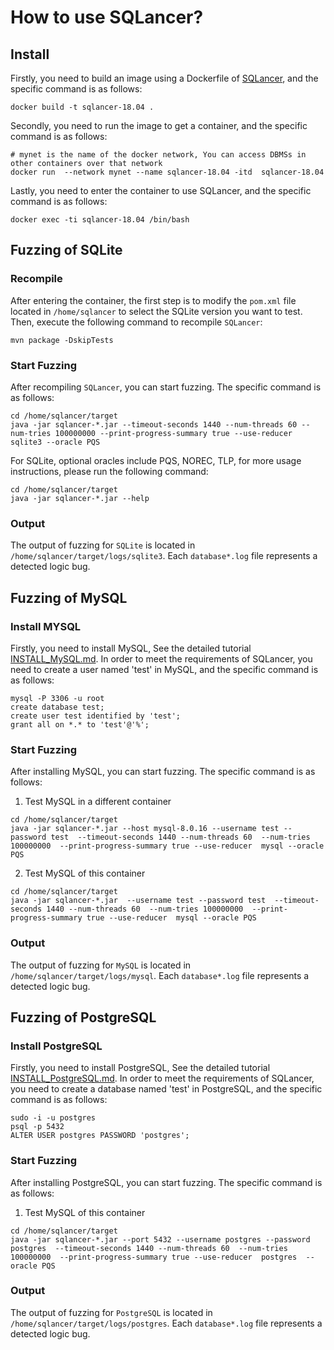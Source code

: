 # How to use SQLancer?

## Install
Firstly, you need to build an image using a Dockerfile of [SQLancer](https://github.com/sqlancer/sqlancer), and the specific command is as follows:
```shell
docker build -t sqlancer-18.04 . 
```
Secondly, you need to run the image to get a container, and the specific command is as follows:
```shell
# mynet is the name of the docker network, You can access DBMSs in other containers over that network
docker run  --network mynet --name sqlancer-18.04 -itd  sqlancer-18.04
```
Lastly, you need to enter the container to use SQLancer, and the specific command is as follows:
```shell
docker exec -ti sqlancer-18.04 /bin/bash
```
## Fuzzing of SQLite

### Recompile
After entering the container, the first step is to modify the `pom.xml` file located in `/home/sqlancer` to select the SQLite version you want to test. Then, execute the following command to recompile `SQLancer`:
```shell
mvn package -DskipTests
```

### Start Fuzzing
After recompiling `SQLancer`, you can start fuzzing. The specific command is as follows:
```shell
cd /home/sqlancer/target
java -jar sqlancer-*.jar --timeout-seconds 1440 --num-threads 60 --num-tries 100000000 --print-progress-summary true --use-reducer sqlite3 --oracle PQS 
```
For SQLite, optional oracles include PQS, NOREC, TLP, for more usage instructions, please run the following command:
```shell
cd /home/sqlancer/target
java -jar sqlancer-*.jar --help
```

### Output
The output of fuzzing for `SQLite` is located in `/home/sqlancer/target/logs/sqlite3`. Each `database*.log` file represents a detected logic bug.

## Fuzzing of MySQL

### Install MYSQL
Firstly, you need to install MySQL, See the detailed tutorial [INSTALL_MySQL.md](https://github.com/Reverie4u/OpenDBFuzz/blob/main/DBMSs/MySQL/INSTALL_MYSQL.md). In order to meet the requirements of SQLancer, you need to create a user named 'test' in MySQL, and the specific command is as follows:
```shell
mysql -P 3306 -u root
create database test;
create user test identified by 'test';
grant all on *.* to 'test'@'%';
```

### Start Fuzzing
After installing MySQL, you can start fuzzing. The specific command is as follows:
1. Test MySQL in a different container
```shell
cd /home/sqlancer/target
java -jar sqlancer-*.jar --host mysql-8.0.16 --username test --password test  --timeout-seconds 1440 --num-threads 60  --num-tries 100000000  --print-progress-summary true --use-reducer  mysql --oracle PQS
```
2. Test MySQL of this container
```shell
cd /home/sqlancer/target
java -jar sqlancer-*.jar  --username test --password test  --timeout-seconds 1440 --num-threads 60  --num-tries 100000000  --print-progress-summary true --use-reducer  mysql --oracle PQS
```
### Output
The output of fuzzing for `MySQL` is located in `/home/sqlancer/target/logs/mysql`. Each `database*.log` file represents a detected logic bug.

## Fuzzing of PostgreSQL

### Install PostgreSQL
Firstly, you need to install PostgreSQL, See the detailed tutorial [INSTALL_PostgreSQL.md](https://github.com/Reverie4u/OpenDBFuzz/blob/main/DBMSs/MySQL/INSTALL_PostgreSQL.md). In order to meet the requirements of SQLancer, you need to create a database named 'test' in PostgreSQL, and the specific command is as follows:
```shell
sudo -i -u postgres
psql -p 5432
ALTER USER postgres PASSWORD 'postgres';
```

### Start Fuzzing
After installing PostgreSQL, you can start fuzzing. The specific command is as follows:

1. Test MySQL of this container
```shell
cd /home/sqlancer/target
java -jar sqlancer-*.jar --port 5432 --username postgres --password postgres  --timeout-seconds 1440 --num-threads 60  --num-tries 100000000  --print-progress-summary true --use-reducer  postgres  --oracle PQS
```
### Output
The output of fuzzing for `PostgreSQL` is located in `/home/sqlancer/target/logs/postgres`. Each `database*.log` file represents a detected logic bug.
